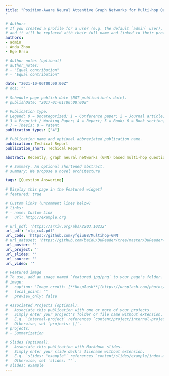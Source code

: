 ```yaml
---
title: "Position-Aware Neural Attentive Graph Networks for Multi-hop Question Answering
"

# Authors
# If you created a profile for a user (e.g. the default `admin` user), write the username (folder name) here 
# and it will be replaced with their full name and linked to their profile.
authors:
- admin
- Anda Zhou
- Ege Ersü

# Author notes (optional)
# author_notes:
# - "Equal contribution"
# - "Equal contribution"

date: "2021-10-06T00:00:00Z"
# doi: ""

# Schedule page publish date (NOT publication's date).
# publishDate: "2017-01-01T00:00:00Z"

# Publication type.
# Legend: 0 = Uncategorized; 1 = Conference paper; 2 = Journal article;
# 3 = Preprint / Working Paper; 4 = Report; 5 = Book; 6 = Book section;
# 7 = Thesis; 8 = Patent
publication_types: ["4"]

# Publication name and optional abbreviated publication name.
publication: Techical Report
publication_short: Techical Report

abstract: Recently, graph neural networks (GNN) based multi-hop question answering (QA) has been studied extensively, as such graph representation can express rich dependencies in language explicitly. However, graph representation suffers from the loss of sequential information, and hardness in representing global semantic information with specific to downstream tasks. In this work, we propose the \textit{query-attention mechanism} to enhance the GNN-QA system by utilizing both global and local contextual information. We also explore injecting the positional information into the graph as to complement the sequential information. We experiment our idea in Entity Relational-Graph Convolutional Networks \cite{decao2019questionansweringRGCN} on part of WikiHop dataset. We identify the existence of \textit{position bias} in the dataset, and the experiment results with ablation study confirmed that our proposed modules improve baseline to achieve higher generalization accuracy with 1.43\%.

# # Summary. An optional shortened abstract.
# summary: We propose a novel architecture

tags: [Question Answering]

# Display this page in the Featured widget?
# featured: true

# Custom links (uncomment lines below)
# links:
# - name: Custom Link
#   url: http://example.org

# url_pdf: 'https://arxiv.org/abs/2203.10232'
url_pdf: 'mlp_cw4.pdf'
url_code: 'https://github.com/yfqiu98/Multihop-GNN'
# url_dataset: 'https://github.com/baidu/DuReader/tree/master/DuReader-Retrieval'
url_poster: ''
url_project: ''
url_slides: ''
url_source: ''
url_video: ''

# Featured image
# To use, add an image named `featured.jpg/png` to your page's folder. 
# image:
#   caption: 'Image credit: [**Unsplash**](https://unsplash.com/photos/pLCdAaMFLTE)'
#   focal_point: ""
#   preview_only: false

# Associated Projects (optional).
#   Associate this publication with one or more of your projects.
#   Simply enter your project's folder or file name without extension.
#   E.g. `internal-project` references `content/project/internal-project/index.md`.
#   Otherwise, set `projects: []`.
# projects:
# - Summarization

# Slides (optional).
#   Associate this publication with Markdown slides.
#   Simply enter your slide deck's filename without extension.
#   E.g. `slides: "example"` references `content/slides/example/index.md`.
#   Otherwise, set `slides: ""`.
# slides: example
---
```


<!-- {{% callout note %}}
Click the *Cite* button above to demo the feature to enable visitors to import publication metadata into their reference management software.
{{% /callout %}}

{{% callout note %}}
Create your slides in Markdown - click the *Slides* button to check out the example.
{{% /callout %}}

Supplementary notes can be added here, including [code, math, and images](https://wowchemy.com/docs/writing-markdown-latex/). -->
